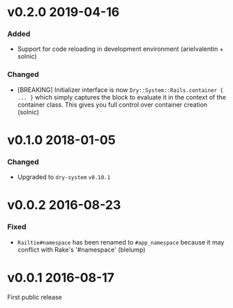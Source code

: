 # v0.2.0 2019-04-16

### Added

- Support for code reloading in development environment (arielvalentin + solnic)

### Changed

- [BREAKING] Initializer interface is now `Dry::System::Rails.container { ... }` which simply captures the block
  to evaluate it in the context of the container class. This gives you full control over container creation (solnic)

# v0.1.0 2018-01-05

### Changed

* Upgraded to `dry-system` `v0.10.1`

# v0.0.2 2016-08-23

### Fixed

* `Railtie#namespace` has been renamed to `#app_namespace` because it may conflict with Rake's '#namespace' (blelump)

# v0.0.1 2016-08-17

First public release
